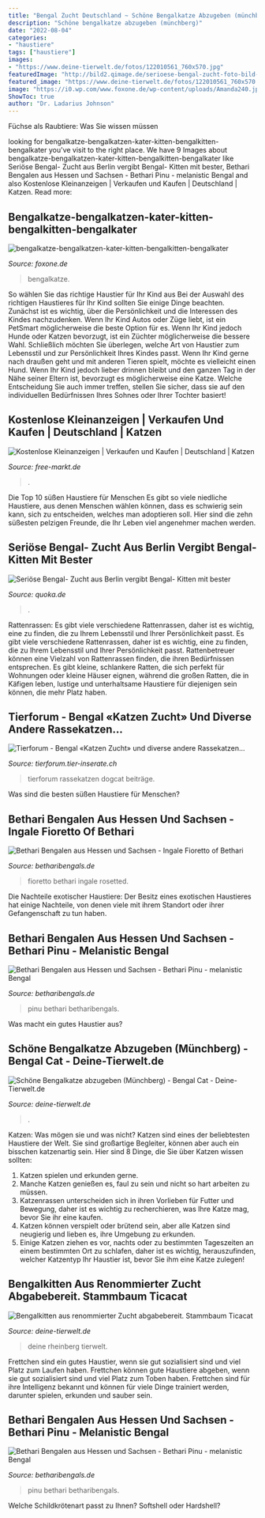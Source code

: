 ```yaml
---
title: "Bengal Zucht Deutschland ~ Schöne Bengalkatze Abzugeben (münchberg)"
description: "Schöne bengalkatze abzugeben (münchberg)"
date: "2022-08-04"
categories:
- "haustiere"
tags: ["haustiere"]
images:
- "https://www.deine-tierwelt.de/fotos/122010561_760x570.jpg"
featuredImage: "http://bild2.qimage.de/serioese-bengal-zucht-foto-bild-101043512.jpg"
featured_image: "https://www.deine-tierwelt.de/fotos/122010561_760x570.jpg"
image: "https://i0.wp.com/www.foxone.de/wp-content/uploads/Amanda240.jpg?fit=2074%2C1382&amp;ssl=1"
ShowToc: true
author: "Dr. Ladarius Johnson"
---
```



Füchse als Raubtiere: Was Sie wissen müssen

	

		
looking for bengalkatze-bengalkatzen-kater-kitten-bengalkitten-bengalkater you've visit to the right place. We have 9 Images about bengalkatze-bengalkatzen-kater-kitten-bengalkitten-bengalkater like Seriöse Bengal- Zucht aus Berlin vergibt Bengal- Kitten mit bester, Bethari Bengalen aus Hessen und Sachsen - Bethari Pinu - melanistic Bengal and also Kostenlose Kleinanzeigen | Verkaufen und Kaufen | Deutschland | Katzen. Read more:
		
    
## Bengalkatze-bengalkatzen-kater-kitten-bengalkitten-bengalkater

<img loading=lazy src="https://i0.wp.com/www.foxone.de/wp-content/uploads/Amanda240.jpg?fit=2074%2C1382&amp;ssl=1" onerror="this.onerror=null;this.src='https://tse2.mm.bing.net/th?id=OIP.sowyKKpFtf4EfxMY_JirKQHaE7&amp;pid=15.1';" alt="bengalkatze-bengalkatzen-kater-kitten-bengalkitten-bengalkater">

_Source: foxone.de_

>bengalkatze. 

	

So wählen Sie das richtige Haustier für Ihr Kind aus
Bei der Auswahl des richtigen Haustieres für Ihr Kind sollten Sie einige Dinge beachten. Zunächst ist es wichtig, über die Persönlichkeit und die Interessen des Kindes nachzudenken. Wenn Ihr Kind Autos oder Züge liebt, ist ein PetSmart möglicherweise die beste Option für es. Wenn Ihr Kind jedoch Hunde oder Katzen bevorzugt, ist ein Züchter möglicherweise die bessere Wahl. Schließlich möchten Sie überlegen, welche Art von Haustier zum Lebensstil und zur Persönlichkeit Ihres Kindes passt. Wenn Ihr Kind gerne nach draußen geht und mit anderen Tieren spielt, möchte es vielleicht einen Hund. Wenn Ihr Kind jedoch lieber drinnen bleibt und den ganzen Tag in der Nähe seiner Eltern ist, bevorzugt es möglicherweise eine Katze. Welche Entscheidung Sie auch immer treffen, stellen Sie sicher, dass sie auf den individuellen Bedürfnissen Ihres Sohnes oder Ihrer Tochter basiert!

    
## Kostenlose Kleinanzeigen | Verkaufen Und Kaufen | Deutschland | Katzen

<img loading=lazy src="https://free-markt.de/oc-content/uploads/23/5156.jpg" onerror="this.onerror=null;this.src='https://tse3.mm.bing.net/th?id=OIP.p1Xh6YJxB2etgIan6-6QCQHaF_&amp;pid=15.1';" alt="Kostenlose Kleinanzeigen | Verkaufen und Kaufen | Deutschland | Katzen">

_Source: free-markt.de_

>. 

	

Die Top 10 süßen Haustiere für Menschen
Es gibt so viele niedliche Haustiere, aus denen Menschen wählen können, dass es schwierig sein kann, sich zu entscheiden, welches man adoptieren soll. Hier sind die zehn süßesten pelzigen Freunde, die Ihr Leben viel angenehmer machen werden.

    
## Seriöse Bengal- Zucht Aus Berlin Vergibt Bengal- Kitten Mit Bester

<img loading=lazy src="http://bild2.qimage.de/serioese-bengal-zucht-foto-bild-101043512.jpg" onerror="this.onerror=null;this.src='https://tse1.mm.bing.net/th?id=OIP.TeZjTC8U21tZUlNjQtwwPgHaFW&amp;pid=15.1';" alt="Seriöse Bengal- Zucht aus Berlin vergibt Bengal- Kitten mit bester">

_Source: quoka.de_

>. 

	

Rattenrassen: Es gibt viele verschiedene Rattenrassen, daher ist es wichtig, eine zu finden, die zu Ihrem Lebensstil und Ihrer Persönlichkeit passt.
Es gibt viele verschiedene Rattenrassen, daher ist es wichtig, eine zu finden, die zu Ihrem Lebensstil und Ihrer Persönlichkeit passt. Rattenbetreuer können eine Vielzahl von Rattenrassen finden, die ihren Bedürfnissen entsprechen. Es gibt kleine, schlankere Ratten, die sich perfekt für Wohnungen oder kleine Häuser eignen, während die großen Ratten, die in Käfigen leben, lustige und unterhaltsame Haustiere für diejenigen sein können, die mehr Platz haben.

    
## Tierforum - Bengal «Katzen Zucht» Und Diverse Andere Rassekatzen...

<img loading=lazy src="http://tierforum.tier-inserate.ch/Bilder/Bengal_49596.jpg" onerror="this.onerror=null;this.src='https://tse3.mm.bing.net/th?id=OIP.W_rUTuNbAnYRsobBmtAf-wHaFj&amp;pid=15.1';" alt="Tierforum - Bengal «Katzen Zucht» und diverse andere Rassekatzen...">

_Source: tierforum.tier-inserate.ch_

>tierforum rassekatzen dogcat beiträge. 

	

Was sind die besten süßen Haustiere für Menschen?

    
## Bethari Bengalen Aus Hessen Und Sachsen - Ingale Fioretto Of Bethari

<img loading=lazy src="https://www.betharibengals.de/Fioretto/Ingale Fioretto of Bethari-02-2020 (2 von 23).jpg" onerror="this.onerror=null;this.src='https://tse2.mm.bing.net/th?id=OIP.uUIhhoCwKZSo95bex1bRVAHaH6&amp;pid=15.1';" alt="Bethari Bengalen aus Hessen und Sachsen - Ingale Fioretto of Bethari">

_Source: betharibengals.de_

>fioretto bethari ingale rosetted. 

	

Die Nachteile exotischer Haustiere: Der Besitz eines exotischen Haustieres hat einige Nachteile, von denen viele mit ihrem Standort oder ihrer Gefangenschaft zu tun haben.

    
## Bethari Bengalen Aus Hessen Und Sachsen - Bethari Pinu - Melanistic Bengal

<img loading=lazy src="https://www.betharibengals.de/Pinu/BethariBengals-Pinu und Eclipse (5 von 9).jpg" onerror="this.onerror=null;this.src='https://tse4.mm.bing.net/th?id=OIP.FB1o4DAVsPcrBbRMZto4ygHaEu&amp;pid=15.1';" alt="Bethari Bengalen aus Hessen und Sachsen - Bethari Pinu - melanistic Bengal">

_Source: betharibengals.de_

>pinu bethari betharibengals. 

	

Was macht ein gutes Haustier aus?

    
## Schöne Bengalkatze Abzugeben (Münchberg) - Bengal Cat - Deine-Tierwelt.de

<img loading=lazy src="https://www.deine-tierwelt.de/fotos/126163915_760x570.jpg" onerror="this.onerror=null;this.src='https://tse4.mm.bing.net/th?id=OIP.n3tMot_7bAJ_qvynVAeCKAHaFj&amp;pid=15.1';" alt="Schöne Bengalkatze abzugeben (Münchberg) - Bengal Cat - Deine-Tierwelt.de">

_Source: deine-tierwelt.de_

>. 

	

Katzen: Was mögen sie und was nicht?
Katzen sind eines der beliebtesten Haustiere der Welt. Sie sind großartige Begleiter, können aber auch ein bisschen katzenartig sein. Hier sind 8 Dinge, die Sie über Katzen wissen sollten:
1. Katzen spielen und erkunden gerne.
2. Manche Katzen genießen es, faul zu sein und nicht so hart arbeiten zu müssen.
3. Katzenrassen unterscheiden sich in ihren Vorlieben für Futter und Bewegung, daher ist es wichtig zu recherchieren, was Ihre Katze mag, bevor Sie ihr eine kaufen.
4. Katzen können verspielt oder brütend sein, aber alle Katzen sind neugierig und lieben es, ihre Umgebung zu erkunden.
5. Einige Katzen ziehen es vor, nachts oder zu bestimmten Tageszeiten an einem bestimmten Ort zu schlafen, daher ist es wichtig, herauszufinden, welcher Katzentyp Ihr Haustier ist, bevor Sie ihm eine Katze zulegen!

    
## Bengalkitten Aus Renommierter Zucht Abgabebereit. Stammbaum Ticacat

<img loading=lazy src="https://www.deine-tierwelt.de/fotos/122010561_760x570.jpg" onerror="this.onerror=null;this.src='https://tse1.mm.bing.net/th?id=OIP.FYEAEKtCG8kZYje79--5GAHaFj&amp;pid=15.1';" alt="Bengalkitten aus renommierter Zucht abgabebereit. Stammbaum Ticacat">

_Source: deine-tierwelt.de_

>deine rheinberg tierwelt. 

	

Frettchen sind ein gutes Haustier, wenn sie gut sozialisiert sind und viel Platz zum Laufen haben.
Frettchen können gute Haustiere abgeben, wenn sie gut sozialisiert sind und viel Platz zum Toben haben. Frettchen sind für ihre Intelligenz bekannt und können für viele Dinge trainiert werden, darunter spielen, erkunden und sauber sein.

    
## Bethari Bengalen Aus Hessen Und Sachsen - Bethari Pinu - Melanistic Bengal

<img loading=lazy src="https://www.betharibengals.de/Pinu/BethariBengals-Pinu-01-16 (1 von 3).jpg" onerror="this.onerror=null;this.src='https://tse4.mm.bing.net/th?id=OIP.qz9l2CA_zPDNKvotVAFrbAHaFv&amp;pid=15.1';" alt="Bethari Bengalen aus Hessen und Sachsen - Bethari Pinu - melanistic Bengal">

_Source: betharibengals.de_

>pinu bethari betharibengals. 

	

Welche Schildkrötenart passt zu Ihnen? Softshell oder Hardshell?

